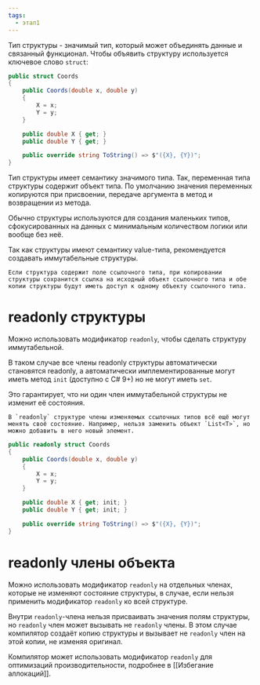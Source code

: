 ```yaml
---
tags:
  - этап1
---
```

Тип структуры - значимый тип, который может объединять данные и связанный функционал. Чтобы объявить структуру используется ключевое слово `struct`:

```cs
public struct Coords
{
    public Coords(double x, double y)
    {
        X = x;
        Y = y;
    }

    public double X { get; }
    public double Y { get; }

    public override string ToString() => $"({X}, {Y})";
}
```

Тип структуры имеет семантику значимого типа. Так, переменная типа структуры содержит объект типа. По умолчанию значения переменных копируются при присвоении, передаче аргумента в метод и возвращении из метода.

Обычно структуры используются для создания маленьких типов, сфокусированных на данных с минимальным количеством логики или вообще без неё.

Так как структуры имеют семантику value-типа, рекомендуется создавать иммутабельные структуры.

```ad-important
Если структура содержит поле ссылочного типа, при копировании структуры сохранится ссылка на исходный объект ссылочного типа и обе копии структуры будут иметь доступ к одному объекту ссылочного типа.
```

# readonly структуры

Можно использовать модификатор `readonly`, чтобы сделать структуру иммутабельной.

В таком случае все члены readonly структуры автоматически становятся readonly, а автоматически имплементированные могут иметь метод `init` (доступно с C# 9+) но не могут иметь `set`.

Это гарантирует, что ни один член иммутабельной структуры не изменит её состояния.

```ad-note
В `readonly` структуре члены изменяемых ссылочных типов всё ещё могут менять своё состояние. Например, нельзя заменить объект `List<T>`, но можно добавить в него новый элемент.

```

```cs
public readonly struct Coords
{
    public Coords(double x, double y)
    {
        X = x;
        Y = y;
    }

    public double X { get; init; }
    public double Y { get; init; }

    public override string ToString() => $"({X}, {Y})";
}
```

# readonly члены объекта

Можно использовать модификатор `readonly` на отдельных членах, которые не изменяют состояние структуры, в случае, если нельзя применить модификатор `readonly` ко всей структуре.

Внутри `readonly`-члена нельзя присваивать значения полям структуры, но `readonly` член может вызывать не `readonly` члены. В этом случае компилятор создаёт копию структуры и вызывает не `readonly` член на этой копии, не изменяя оригинал.

Компилятор может использовать модификатор `readonly` для оптимизаций производительности, подробнее в [[Избегание аллокаций]].
